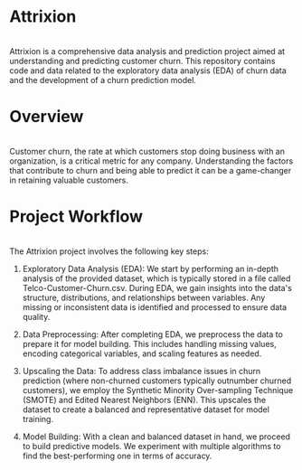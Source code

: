 # Attrixion 
</br>Attrixion is a comprehensive data analysis and prediction project aimed at understanding and predicting customer churn. This repository contains code and data related to the exploratory data analysis (EDA) of churn data and the development of a churn prediction model.

# Overview  
</br>Customer churn, the rate at which customers stop doing business with an organization, is a critical metric for any company. Understanding the factors that contribute to churn and being able to predict it can be a game-changer in retaining valuable customers.

# Project Workflow 
<br> The Attrixion project involves the following key steps:

1. Exploratory Data Analysis (EDA): We start by performing an in-depth analysis of the provided dataset, which is typically stored in a file called Telco-Customer-Churn.csv. During EDA, we gain insights into the data's structure, distributions, and relationships between variables. Any missing or inconsistent data is identified and processed to ensure data quality.

2. Data Preprocessing: After completing EDA, we preprocess the data to prepare it for model building. This includes handling missing values, encoding categorical variables, and scaling features as needed.

3. Upscaling the Data: To address class imbalance issues in churn prediction (where non-churned customers typically outnumber churned customers), we employ the Synthetic Minority Over-sampling Technique (SMOTE) and Edited Nearest Neighbors (ENN). This upscales the dataset to create a balanced and representative dataset for model training.

4. Model Building: With a clean and balanced dataset in hand, we proceed to build predictive models. We experiment with multiple algorithms to find the best-performing one in terms of accuracy.
